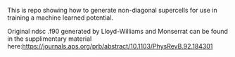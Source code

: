 This is repo showing how to generate non-diagonal supercells for use in training a machine learned potential.

Original ndsc .f90 generated by Lloyd-Williams and Monserrat can be found in the supplimentary material here:https://journals.aps.org/prb/abstract/10.1103/PhysRevB.92.184301





